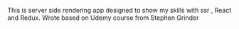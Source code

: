 This is server side rendering app designed to show my skills with ssr , React and Redux. Wrote based on Udemy course from Stephen Grinder
